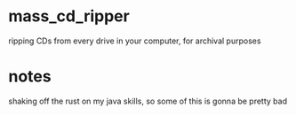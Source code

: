 # mass_cd_ripper
ripping CDs from every drive in your computer, for archival purposes

# notes
shaking off the rust on my java skills, so some of this is gonna be pretty bad